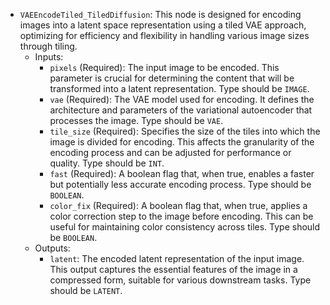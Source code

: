 - `VAEEncodeTiled_TiledDiffusion`: This node is designed for encoding images into a latent space representation using a tiled VAE approach, optimizing for efficiency and flexibility in handling various image sizes through tiling.
    - Inputs:
        - `pixels` (Required): The input image to be encoded. This parameter is crucial for determining the content that will be transformed into a latent representation. Type should be `IMAGE`.
        - `vae` (Required): The VAE model used for encoding. It defines the architecture and parameters of the variational autoencoder that processes the image. Type should be `VAE`.
        - `tile_size` (Required): Specifies the size of the tiles into which the image is divided for encoding. This affects the granularity of the encoding process and can be adjusted for performance or quality. Type should be `INT`.
        - `fast` (Required): A boolean flag that, when true, enables a faster but potentially less accurate encoding process. Type should be `BOOLEAN`.
        - `color_fix` (Required): A boolean flag that, when true, applies a color correction step to the image before encoding. This can be useful for maintaining color consistency across tiles. Type should be `BOOLEAN`.
    - Outputs:
        - `latent`: The encoded latent representation of the input image. This output captures the essential features of the image in a compressed form, suitable for various downstream tasks. Type should be `LATENT`.
